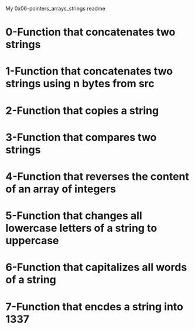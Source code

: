 My 0x06-pointers_arrays_strings readme
# 0-Function that concatenates two strings
# 1-Function that concatenates two strings using n bytes from src
# 2-Function that copies a string
# 3-Function that compares two strings
# 4-Function that reverses the content of an array of integers
# 5-Function that changes all lowercase letters of a string to uppercase
# 6-Function that capitalizes all words of a string
# 7-Function that encdes a string into 1337
